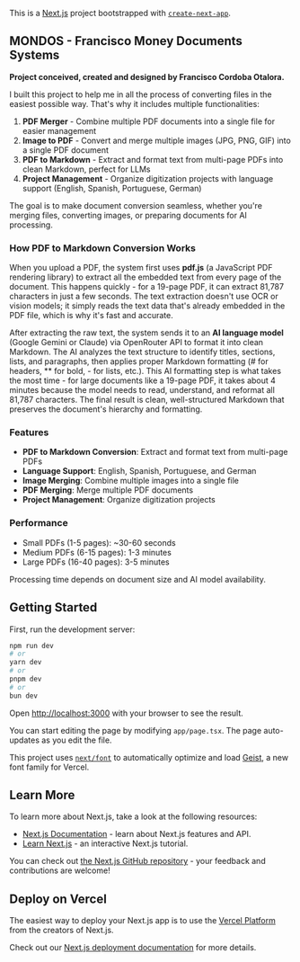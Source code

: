 This is a [Next.js](https://nextjs.org) project bootstrapped with [`create-next-app`](https://nextjs.org/docs/app/api-reference/cli/create-next-app).

## MONDOS - Francisco Money Documents Systems

**Project conceived, created and designed by Francisco Cordoba Otalora.**

I built this project to help me in all the process of converting files in the easiest possible way. That's why it includes multiple functionalities:

1. **PDF Merger** - Combine multiple PDF documents into a single file for easier management
2. **Image to PDF** - Convert and merge multiple images (JPG, PNG, GIF) into a single PDF document
3. **PDF to Markdown** - Extract and format text from multi-page PDFs into clean Markdown, perfect for LLMs
4. **Project Management** - Organize digitization projects with language support (English, Spanish, Portuguese, German)

The goal is to make document conversion seamless, whether you're merging files, converting images, or preparing documents for AI processing.

### How PDF to Markdown Conversion Works

When you upload a PDF, the system first uses **pdf.js** (a JavaScript PDF rendering library) to extract all the embedded text from every page of the document. This happens quickly - for a 19-page PDF, it can extract 81,787 characters in just a few seconds. The text extraction doesn't use OCR or vision models; it simply reads the text data that's already embedded in the PDF file, which is why it's fast and accurate.

After extracting the raw text, the system sends it to an **AI language model** (Google Gemini or Claude) via OpenRouter API to format it into clean Markdown. The AI analyzes the text structure to identify titles, sections, lists, and paragraphs, then applies proper Markdown formatting (# for headers, ** for bold, - for lists, etc.). This AI formatting step is what takes the most time - for large documents like a 19-page PDF, it takes about 4 minutes because the model needs to read, understand, and reformat all 81,787 characters. The final result is clean, well-structured Markdown that preserves the document's hierarchy and formatting.

### Features

- **PDF to Markdown Conversion**: Extract and format text from multi-page PDFs
- **Language Support**: English, Spanish, Portuguese, and German
- **Image Merging**: Combine multiple images into a single file
- **PDF Merging**: Merge multiple PDF documents
- **Project Management**: Organize digitization projects

### Performance

- Small PDFs (1-5 pages): ~30-60 seconds
- Medium PDFs (6-15 pages): 1-3 minutes
- Large PDFs (16-40 pages): 3-5 minutes

Processing time depends on document size and AI model availability.

## Getting Started

First, run the development server:

```bash
npm run dev
# or
yarn dev
# or
pnpm dev
# or
bun dev
```

Open [http://localhost:3000](http://localhost:3000) with your browser to see the result.

You can start editing the page by modifying `app/page.tsx`. The page auto-updates as you edit the file.

This project uses [`next/font`](https://nextjs.org/docs/app/building-your-application/optimizing/fonts) to automatically optimize and load [Geist](https://vercel.com/font), a new font family for Vercel.

## Learn More

To learn more about Next.js, take a look at the following resources:

- [Next.js Documentation](https://nextjs.org/docs) - learn about Next.js features and API.
- [Learn Next.js](https://nextjs.org/learn) - an interactive Next.js tutorial.

You can check out [the Next.js GitHub repository](https://github.com/vercel/next.js) - your feedback and contributions are welcome!

## Deploy on Vercel

The easiest way to deploy your Next.js app is to use the [Vercel Platform](https://vercel.com/new?utm_medium=default-template&filter=next.js&utm_source=create-next-app&utm_campaign=create-next-app-readme) from the creators of Next.js.

Check out our [Next.js deployment documentation](https://nextjs.org/docs/app/building-your-application/deploying) for more details.

